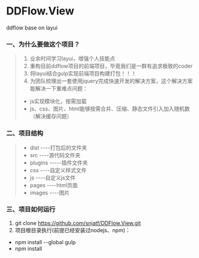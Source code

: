 # DDFlow.View
ddflow base on layui

### 一、为什么要做这个项目？
> 1. 业余时间学习layui，增强个人技能点
> 2. 重构目前ddflow项目的前端项目，毕竟我们是一群有追求极致的coder
> 3. 将layui结合gulp实现前端项目构建打包！！！
> 4. 为团队梳理出一套使用jquery完成快速开发的解决方案，这个解决方案能解决一下重难点问题：
> - js实现模块化，按需加载
> - js、css、图片、html能够按需合并、压缩、静态文件引入加入随机数（解决缓存问题）


### 二、项目结构
>- dist ----打包后的文件夹
>- src ----源代码文件夹
>- plugins -----插件文件夹
>- css ----自定义样式文件
>- js ----自定义js文件
>- pages ----html页面
>- images ----图片


### 三、项目如何运行
1. git clone https://github.com/snjatf/DDFlow.View.git
2. 项目根目录执行(前提已经安装过nodejs、npm)：
- npm install --global gulp
- npm install





